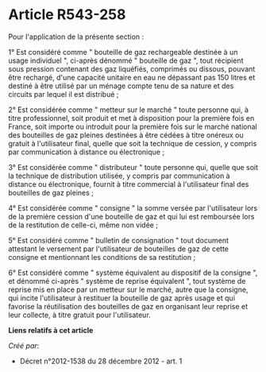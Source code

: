 # Article R543-258

Pour l'application de la présente section :

1° Est considéré comme " bouteille de gaz rechargeable destinée à un usage individuel ", ci-après dénommé " bouteille de gaz
", tout récipient sous pression contenant des gaz liquéfiés, comprimés ou dissous, pouvant être rechargé, d'une capacité
unitaire en eau ne dépassant pas 150 litres et destiné à être utilisé par un ménage compte tenu de sa nature et des circuits
par lequel il est distribué ;

2° Est considérée comme " metteur sur le marché " toute personne qui, à titre professionnel, soit produit et met à
disposition pour la première fois en France, soit importe ou introduit pour la première fois sur le marché national des
bouteilles de gaz pleines destinées à être cédées à titre onéreux ou gratuit à l'utilisateur final, quelle que soit la
technique de cession, y compris par communication à distance ou électronique ;

3° Est considérée comme " distributeur " toute personne qui, quelle que soit la technique de distribution utilisée, y compris
par communication à distance ou électronique, fournit à titre commercial à l'utilisateur final des bouteilles de gaz
pleines ;

4° Est considérée comme " consigne " la somme versée par l'utilisateur lors de la première cession d'une bouteille de gaz et
qui lui est remboursée lors de la restitution de celle-ci, même non vidée ;

5° Est considéré comme " bulletin de consignation " tout document attestant le versement par l'utilisateur de bouteilles de
gaz de cette consigne et mentionnant les conditions de sa restitution ;

6° Est considéré comme " système équivalent au dispositif de la consigne ", et dénommé ci-après " système de reprise
équivalent ", tout système de reprise mis en place par un metteur sur le marché, autre que la consigne, qui incite
l'utilisateur à restituer la bouteille de gaz après usage et qui favorise la réutilisation des bouteilles de gaz en
organisant leur reprise et leur collecte, à titre gratuit pour l'utilisateur.

**Liens relatifs à cet article**

_Créé par_:

  - Décret n°2012-1538 du 28 décembre 2012 - art. 1

